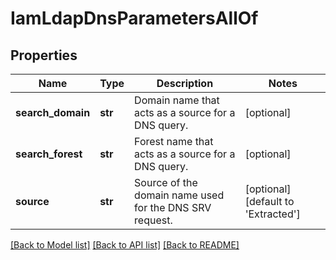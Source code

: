 # IamLdapDnsParametersAllOf

## Properties
Name | Type | Description | Notes
------------ | ------------- | ------------- | -------------
**search_domain** | **str** | Domain name that acts as a source for a DNS query.   | [optional] 
**search_forest** | **str** | Forest name that acts as a source for a DNS query.   | [optional] 
**source** | **str** | Source of the domain name used for the DNS SRV request.    | [optional] [default to 'Extracted']

[[Back to Model list]](../README.md#documentation-for-models) [[Back to API list]](../README.md#documentation-for-api-endpoints) [[Back to README]](../README.md)


